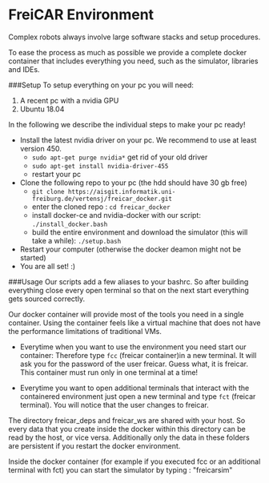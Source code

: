 # FreiCAR Environment

Complex robots always involve large software stacks and setup procedures. 

To ease the process as much as possible we provide a complete docker container that includes everything you need, such as the simulator, libraries and IDEs.

###Setup
To setup everything on your pc you will need:
1. A recent pc with a nvidia GPU
2. Ubuntu 18.04

In the following we describe the individual steps to make your pc ready!

- Install the latest nvidia driver on your pc. We recommend to use at least version 450.
  - `sudo apt-get purge nvidia*` get rid of your old driver
  - `sudo apt-get install nvidia-driver-455`
  - restart your pc
- Clone the following repo to your pc (the hdd should have 30 gb free)
  - `git clone https://aisgit.informatik.uni-freiburg.de/vertensj/freicar_docker.git`
  - enter the cloned repo : `cd freicar_docker`
  - install docker-ce and nvidia-docker with our script: `./install_docker.bash`
  - build the entire environment and download the simulator (this will take a while): `./setup.bash`
- Restart your computer (otherwise the docker deamon might not be started)
- You are all set! :) 

###Usage
Our scripts add a few aliases to your bashrc. So after building everything close every open terminal so that on the next start everything gets sourced correctly.

Our docker container will provide most of the tools you need in a single container.
Using the container feels like a virtual machine that does not have the performance limitations of traditional VMs.

* Everytime when you want to use the environment you need start our container:
Therefore type `fcc` (freicar container)in a new terminal. It will ask you for the password of the user freicar. Guess what, it is freicar. This container must run only in one terminal at a time!

* Everytime you want to open additional terminals that interact with the containered environment just open a new terminal and type `fct` (freicar terminal). You will notice that the user changes to freicar.

The directory freicar_deps and freicar_ws are shared with your host. So every data that you create inside the docker within this directory can be read by the host, or vice versa. Additionally only the data in these folders are persistent if you restart the docker environment. 

Inside the docker container (for example if you executed fcc or an additional terminal with fct) you can start the simulator by typing : "freicarsim"


